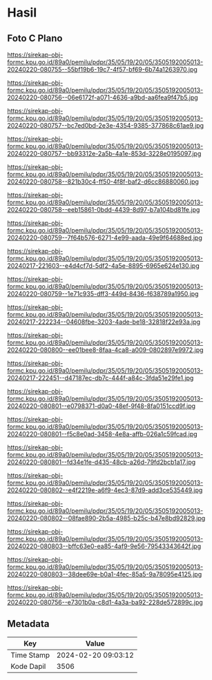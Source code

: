 # Hasil

## Foto C Plano

https://sirekap-obj-formc.kpu.go.id/89a0/pemilu/pdpr/35/05/19/20/05/3505192005013-20240220-080755--55bf19b6-19c7-4f57-bf69-6b74a1263970.jpg

https://sirekap-obj-formc.kpu.go.id/89a0/pemilu/pdpr/35/05/19/20/05/3505192005013-20240220-080756--06e6172f-a071-4636-a9bd-aa6fea9f47b5.jpg

https://sirekap-obj-formc.kpu.go.id/89a0/pemilu/pdpr/35/05/19/20/05/3505192005013-20240220-080757--bc7ed0bd-2e3e-4354-9385-377868c61ae9.jpg

https://sirekap-obj-formc.kpu.go.id/89a0/pemilu/pdpr/35/05/19/20/05/3505192005013-20240220-080757--bb93312e-2a5b-4a1e-853d-3228e0195097.jpg

https://sirekap-obj-formc.kpu.go.id/89a0/pemilu/pdpr/35/05/19/20/05/3505192005013-20240220-080758--821b30c4-ff50-4f8f-baf2-d6cc86880060.jpg

https://sirekap-obj-formc.kpu.go.id/89a0/pemilu/pdpr/35/05/19/20/05/3505192005013-20240220-080758--eeb15861-0bdd-4439-8d97-b7a104bd81fe.jpg

https://sirekap-obj-formc.kpu.go.id/89a0/pemilu/pdpr/35/05/19/20/05/3505192005013-20240220-080759--7f64b576-6271-4e99-aada-49e9f64688ed.jpg

https://sirekap-obj-formc.kpu.go.id/89a0/pemilu/pdpr/35/05/19/20/05/3505192005013-20240217-221603--e4d4cf7d-5df2-4a5e-8895-6965e624e130.jpg

https://sirekap-obj-formc.kpu.go.id/89a0/pemilu/pdpr/35/05/19/20/05/3505192005013-20240220-080759--1e71c935-dff3-449d-8436-f638789a1950.jpg

https://sirekap-obj-formc.kpu.go.id/89a0/pemilu/pdpr/35/05/19/20/05/3505192005013-20240217-222234--04608fbe-3203-4ade-be18-32818f22e93a.jpg

https://sirekap-obj-formc.kpu.go.id/89a0/pemilu/pdpr/35/05/19/20/05/3505192005013-20240220-080800--ee01bee8-8faa-4ca8-a009-0802897e9972.jpg

https://sirekap-obj-formc.kpu.go.id/89a0/pemilu/pdpr/35/05/19/20/05/3505192005013-20240217-222451--d47187ec-db7c-444f-a84c-3fda51e29fe1.jpg

https://sirekap-obj-formc.kpu.go.id/89a0/pemilu/pdpr/35/05/19/20/05/3505192005013-20240220-080801--e0798371-d0a0-48ef-9f48-8fa0151ccd9f.jpg

https://sirekap-obj-formc.kpu.go.id/89a0/pemilu/pdpr/35/05/19/20/05/3505192005013-20240220-080801--f5c8e0ad-3458-4e8a-affb-026a1c59fcad.jpg

https://sirekap-obj-formc.kpu.go.id/89a0/pemilu/pdpr/35/05/19/20/05/3505192005013-20240220-080801--fd34e1fe-d435-48cb-a26d-79fd2bcb1a17.jpg

https://sirekap-obj-formc.kpu.go.id/89a0/pemilu/pdpr/35/05/19/20/05/3505192005013-20240220-080802--e4f2219e-a6f9-4ec3-87d9-add3ce535449.jpg

https://sirekap-obj-formc.kpu.go.id/89a0/pemilu/pdpr/35/05/19/20/05/3505192005013-20240220-080802--08fae890-2b5a-4985-b25c-b47e8bd92829.jpg

https://sirekap-obj-formc.kpu.go.id/89a0/pemilu/pdpr/35/05/19/20/05/3505192005013-20240220-080803--bffc63e0-ea85-4af9-9e56-79543343642f.jpg

https://sirekap-obj-formc.kpu.go.id/89a0/pemilu/pdpr/35/05/19/20/05/3505192005013-20240220-080803--38dee69e-b0a1-4fec-85a5-9a78095e4125.jpg

https://sirekap-obj-formc.kpu.go.id/89a0/pemilu/pdpr/35/05/19/20/05/3505192005013-20240220-080756--e7301b0a-c8d1-4a3a-ba92-228de572899c.jpg


## Metadata

| Key        | Value               |
| ---------- | ------------------- |
| Time Stamp | 2024-02-20 09:03:12 |
| Kode Dapil | 3506                |



